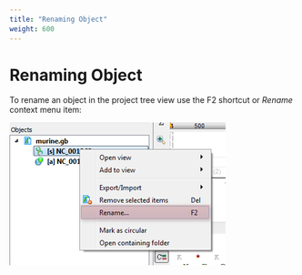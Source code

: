 ```yaml
---
title: "Renaming Object"
weight: 600
---
```



# Renaming Object

To rename an object in the project tree view use the F2 shortcut or _Rename_ context menu item:


![](/images/65929281/65929282.png)
